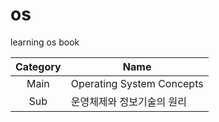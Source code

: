 # os
learning os
book

| Category | Name |
|:--------:|------|
| Main | Operating System Concepts |
| Sub | 운영체제와 정보기술의 원리 |

